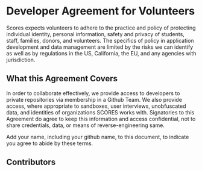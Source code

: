 # Developer Agreement for Volunteers
Scores expects volunteers to adhere to the practice and policy of protecting individual identity, personal information, safety and privacy of students, staff, families, donors, and volunteers.
The specifics of policy in application development and data management are limited by the risks we can identify as well as by regulations in the US, California, the EU, and any agencies with jurisdiction.

## What this Agreement Covers
In order to collaborate effectively, we provide access to developers to private repositories via membership in a Github Team. We also provide access, where appropriate to sandboxes, user interviews, unobfuscated data, and identities of organizations SCORES works with.
Signatories to this Agreement do agree to keep this information and access confidential, not to share credentials, data, or means of reverse-engineering same.

Add your name, including your github name, to this document, to indicate you agree to abide by these terms.

## Contributors

